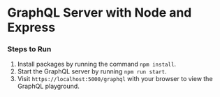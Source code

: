 # GraphQL Server with Node and Express

### Steps to Run

1. Install packages by running the command `npm install`.
2. Start the GraphQL server by running `npm run start`.
3. Visit `https://localhost:5000/graphql` with your browser to view the GraphQL playground.
